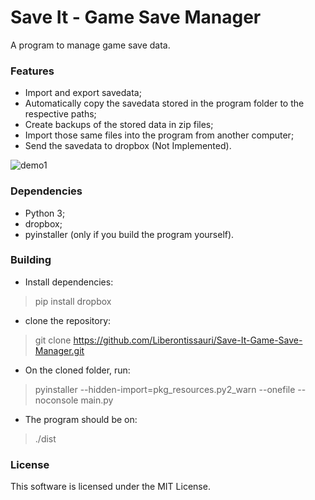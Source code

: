 # Save It - Game Save Manager
A program to manage game save data.

### Features

- Import and export savedata;
- Automatically copy the savedata stored in the program folder to the respective paths;
- Create backups of the stored data in zip files;
- Import those same files into the program from another computer;
- Send the savedata to dropbox (Not Implemented).

![demo1](https://i.imgur.com/JMP5RpF.png)

### Dependencies

- Python 3;
- dropbox;
- pyinstaller (only if you build the program yourself).

### Building

- Install dependencies:

> pip install dropbox

- clone the repository:

> git clone https://github.com/Liberontissauri/Save-It-Game-Save-Manager.git

- On the cloned folder, run:

> pyinstaller --hidden-import=pkg_resources.py2_warn --onefile --noconsole main.py

- The program should be on:

> ./dist

### License

This software is licensed under the MIT License.
